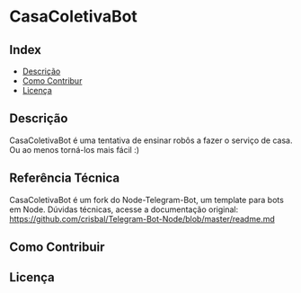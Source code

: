 # CasaColetivaBot

## Index
* [Descrição](#descrição)
* [Como Contribur](#como-contribuir)
* [Licença](#licença)


## Descrição
CasaColetivaBot é uma tentativa de ensinar robôs a fazer o serviço de casa. Ou ao menos torná-los mais fácil :) 

## Referência Técnica
CasaColetivaBot é um fork do Node-Telegram-Bot, um template para bots em Node. Dúvidas técnicas, acesse a documentação original: https://github.com/crisbal/Telegram-Bot-Node/blob/master/readme.md

## Como Contribuir

## Licença
